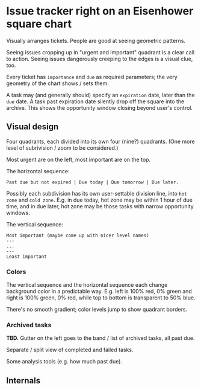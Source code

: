 # Issue tracker right on an Eisenhower square chart

Visually arranges tickets. People are good at seeing geometric patterns.

Seeing issues cropping up in "urgent and important" quadrant is a clear call
to action. Seeing issues dangerously creeping to the edges is a visual clue, too.

Every ticket has `importance` and `due` as required parameters;
the very geometry of the chart shows / sets them.

A task may (and generally should) specify an `expiration` date, later than the `due` date. 
A task past expiration date silently drop off the square into the archive.
This shows the opportunity window closing beyond user's control.

## Visual design

Four quadrants, each divided into its own four (nine?) quadrants.
(One more level of subrivision / zoom to be considered.)

Most urgent are on the left, most important are on the top.

The horizontal sequence:

    Past due but not expired | Due today | Due tomorrow | Due later.

Possibly each subdivision has its own user-settable division line, into
`hot zone` and `cold zone`. E.g. in due today, hot zone may be within 1
hour of due time, and in due later, hot zone may be those tasks with narrow
opportunity windows.

The vertical sequence:

    Most important (maybe come up with nicer level names)
    ---
    ...
    ---
    Least important
    
### Colors

The vertical sequence and the horizontal sequence each change background
color in a predictable way. E.g. left is 100% red, 0% green and right is
100% green, 0% red, while top to bottom is transparent to 50% blue.

There's no smooth gradient; color levels jump to show quadrant borders.

### Archived tasks
**TBD.**
Gutter on the left goes to the band / list of archived tasks, all past due.

Separate / split view of completed and failed tasks.

Some analysis tools (e.g. how much past due).

## Internals

